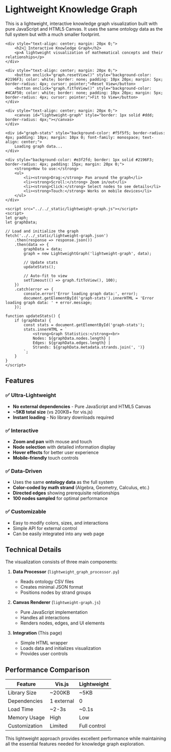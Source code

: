 # Lightweight Knowledge Graph

This is a lightweight, interactive knowledge graph visualization built with pure JavaScript and HTML5 Canvas. It uses the same ontology data as the full system but with a much smaller footprint.

```{raw} html
<div style="text-align: center; margin: 20px 0;">
    <h2>🧠 Interactive Knowledge Graph</h2>
    <p>A lightweight visualization of mathematical concepts and their relationships</p>
</div>

<div style="text-align: center; margin: 20px 0;">
    <button onclick="graph.resetView()" style="background-color: #2196F3; color: white; border: none; padding: 10px 20px; margin: 5px; border-radius: 4px; cursor: pointer;">Reset View</button>
    <button onclick="graph.fitToView()" style="background-color: #4CAF50; color: white; border: none; padding: 10px 20px; margin: 5px; border-radius: 4px; cursor: pointer;">Fit to View</button>
</div>

<div style="text-align: center; margin: 20px 0;">
    <canvas id="lightweight-graph" style="border: 1px solid #ddd; border-radius: 4px;"></canvas>
</div>

<div id="graph-stats" style="background-color: #f5f5f5; border-radius: 4px; padding: 10px; margin: 10px 0; font-family: monospace; text-align: center;">
    Loading graph data...
</div>

<div style="background-color: #e3f2fd; border: 1px solid #2196F3; border-radius: 4px; padding: 15px; margin: 20px 0;">
    <strong>How to use:</strong>
    <ul>
        <li><strong>Drag:</strong> Pan around the graph</li>
        <li><strong>Scroll:</strong> Zoom in/out</li>
        <li><strong>Click:</strong> Select nodes to see details</li>
        <li><strong>Touch:</strong> Works on mobile devices</li>
    </ul>
</div>

<script src="../../_static/lightweight-graph.js"></script>
<script>
let graph;
let graphData;

// Load and initialize the graph
fetch('../../_static/lightweight-graph.json')
    .then(response => response.json())
    .then(data => {
        graphData = data;
        graph = new LightweightGraph('lightweight-graph', data);
        
        // Update stats
        updateStats();
        
        // Auto-fit to view
        setTimeout(() => graph.fitToView(), 100);
    })
    .catch(error => {
        console.error('Error loading graph data:', error);
        document.getElementById('graph-stats').innerHTML = 'Error loading graph data: ' + error.message;
    });

function updateStats() {
    if (graphData) {
        const stats = document.getElementById('graph-stats');
        stats.innerHTML = `
            <strong>Graph Statistics:</strong><br>
            Nodes: ${graphData.nodes.length} | 
            Edges: ${graphData.edges.length} | 
            Strands: ${graphData.metadata.strands.join(', ')}
        `;
    }
}
</script>
```

## Features

### ✅ **Ultra-Lightweight**
- **No external dependencies** - Pure JavaScript and HTML5 Canvas
- **~5KB total size** (vs 200KB+ for vis.js)
- **Instant loading** - No library downloads required

### ✅ **Interactive**
- **Zoom and pan** with mouse and touch
- **Node selection** with detailed information display
- **Hover effects** for better user experience
- **Mobile-friendly** touch controls

### ✅ **Data-Driven**
- Uses the same **ontology data** as the full system
- **Color-coded by math strand** (Algebra, Geometry, Calculus, etc.)
- **Directed edges** showing prerequisite relationships
- **100 nodes sampled** for optimal performance

### ✅ **Customizable**
- Easy to modify colors, sizes, and interactions
- Simple API for external control
- Can be easily integrated into any web page

## Technical Details

The visualization consists of three main components:

1. **Data Processor** (`lightweight_graph_processor.py`)
   - Reads ontology CSV files
   - Creates minimal JSON format
   - Positions nodes by strand groups

2. **Canvas Renderer** (`lightweight-graph.js`)
   - Pure JavaScript implementation
   - Handles all interactions
   - Renders nodes, edges, and UI elements

3. **Integration** (This page)
   - Simple HTML wrapper
   - Loads data and initializes visualization
   - Provides user controls

## Performance Comparison

| Feature | Vis.js | Lightweight |
|---------|--------|-------------|
| Library Size | ~200KB | ~5KB |
| Dependencies | 1 external | 0 |
| Load Time | ~2-3s | ~0.1s |
| Memory Usage | High | Low |
| Customization | Limited | Full control |

This lightweight approach provides excellent performance while maintaining all the essential features needed for knowledge graph exploration. 